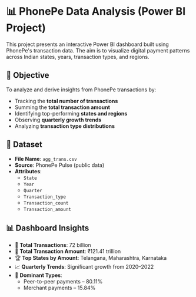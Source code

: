 # 📊 PhonePe Data Analysis (Power BI Project)

This project presents an interactive Power BI dashboard built using PhonePe's transaction data. The aim is to visualize digital payment patterns across Indian states, years, transaction types, and regions.

## 📌 Objective

To analyze and derive insights from PhonePe transactions by:
- Tracking the **total number of transactions**
- Summing the **total transaction amount**
- Identifying top-performing **states and regions**
- Observing **quarterly growth trends**
- Analyzing **transaction type distributions**

## 📁 Dataset

- **File Name**: `agg_trans.csv`
- **Source**: PhonePe Pulse (public data)
- **Attributes**:
  - `State`
  - `Year`
  - `Quarter`
  - `Transaction_type`
  - `Transaction_count`
  - `Transaction_amount`

## 📊 Dashboard Insights

- 📌 **Total Transactions**: 72 billion  
- 💸 **Total Transaction Amount**: ₹121.41 trillion  
- 🏆 **Top States by Amount**: Telangana, Maharashtra, Karnataka  
- 📈 **Quarterly Trends**: Significant growth from 2020–2022  
- 🧾 **Dominant Types**:
  - Peer-to-peer payments – 80.11%
  - Merchant payments – 15.84%



